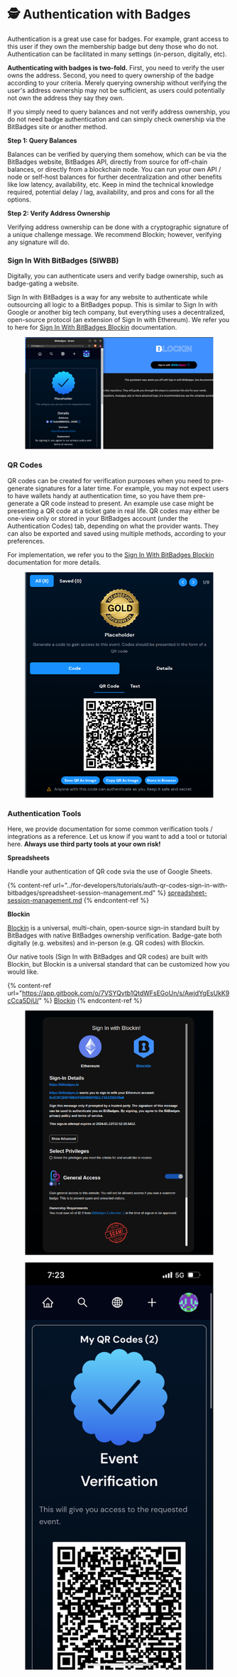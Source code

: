 # 🕵️ Authentication with Badges

Authentication is a great use case for badges. For example, grant access to this user if they own the membership badge but deny those who do not. Authentication can be facilitated in many settings (in-person, digitally, etc).&#x20;

**Authenticating with badges is two-fold.** First, you need to verify the user owns the address.  Second, you need to query ownership of the badge according to your criteria. Merely querying ownership without verifying the user's address ownership may not be sufficient, as users could potentially not own the address they say they own.&#x20;

If you simply need to query balances and not verify address ownership, you do not need badge authentication and can simply check ownership via the BitBadges site or another method.

**Step 1: Query Balances**

Balances can be verified by querying them somehow, which can be via the BitBadges website, BitBadges API, directly from source for off-chain balances, or directly from a blockchain node. You can run your own API / node or self-host balances for further decentralization and other benefits like low latency, availability, etc. Keep in mind the technical knowledge required, potential delay / lag, availability, and pros and cons for all the options.

**Step 2: Verify Address Ownership**

Verifying address ownership can be done with a cryptographic signature of a unique challenge message. We recommend Blockin; however, verifying any signature will do.&#x20;

### Sign In With BitBadges (SIWBB)

Digitally, you can authenticate users and verify badge ownership, such as badge-gating a website.&#x20;

Sign In with BitBadges is a way for any website to authenticate while outsourcing all logic to a BitBadges popup. This is similar to Sign In with Google or another big tech company, but everything uses a decentralized, open-source protocol (an extension of Sign In with Ethereum). We refer you to here for [Sign In With BitBadges Blockin](https://app.gitbook.com/s/AwjdYgEsUkK9cCca5DiU/developer-docs/getting-started/sign-in-with-bitbadges) documentation.&#x20;

<figure><img src="../.gitbook/assets/image (50).png" alt=""><figcaption></figcaption></figure>

### QR Codes

QR codes can be created for verification purposes when you need to pre-generate signatures for a later time. For example, you may not expect users to have wallets handy at authentication time, so you have them pre-generate a QR code instead to present. An example use case might be presenting a QR code at a ticket gate in real life. QR codes may either be one-view only or stored in your BitBadges account (under the Authentication Codes) tab, depending on what the provider wants. They can also be exported and saved using multiple methods, according to your preferences.

For implementation, we refer you to the [Sign In With BitBadges Blockin](https://app.gitbook.com/s/AwjdYgEsUkK9cCca5DiU/developer-docs/getting-started/sign-in-with-bitbadges) documentation for more details.

<figure><img src="../.gitbook/assets/image (51).png" alt="" width="539"><figcaption></figcaption></figure>

### Authentication Tools

Here, we provide documentation for some common verification tools / integrations as a reference. Let us know if you want to add a tool or tutorial here. **Always use third party tools at your own risk!**&#x20;

**Spreadsheets**

Handle your authentication of QR code svia the use of Google Sheets.

{% content-ref url="../for-developers/tutorials/auth-qr-codes-sign-in-with-bitbadges/spreadsheet-session-management.md" %}
[spreadsheet-session-management.md](../for-developers/tutorials/auth-qr-codes-sign-in-with-bitbadges/spreadsheet-session-management.md)
{% endcontent-ref %}

**Blockin**

[Blockin](https://blockin-quickstart.vercel.app) is a universal, multi-chain, open-source sign-in standard built by BitBadges with native BitBadges ownership verification. Badge-gate both digitally (e.g. websites) and in-person (e.g. QR codes) with Blockin.&#x20;

Our native tools (Sign In with BitBadges and QR codes) are built with Blockin, but Blockin is a universal standard that can be customized how you would like.

{% content-ref url="https://app.gitbook.com/o/7VSYQvtb1QtdWFsEGoUn/s/AwjdYgEsUkK9cCca5DiU/" %}
[Blockin](https://app.gitbook.com/o/7VSYQvtb1QtdWFsEGoUn/s/AwjdYgEsUkK9cCca5DiU/)
{% endcontent-ref %}

<figure><img src="../.gitbook/assets/image (45).png" alt=""><figcaption></figcaption></figure>

<figure><img src="../.gitbook/assets/image (46).png" alt="" width="563"><figcaption></figcaption></figure>
